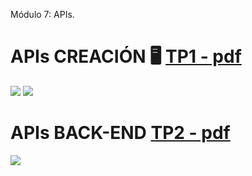 Módulo 7: APIs.
# APIs CREACIÓN :desktop_computer: [TP1 - pdf](https://github.com/EveNavarro/APIs-creacion-y-back/blob/master/public/pdf/Ejercitaci%C3%B3n%20-%20Creando%20nuestras%20propias%20APIs.pdf) 

<img src="https://github.com/EveNavarro/APIs-creacion-y-back/blob/master/public/img/api-genres.png"/>  <img src="https://github.com/EveNavarro/APIs-creacion-y-back/blob/master/public/img/api-movies.png"/>

# APIs BACK-END [TP2 - pdf](https://github.com/EveNavarro/APIs-creacion-y-back/blob/master/public/pdf/Ejercitaci%C3%B3n%20-%20Consumo%20de%20APIs%20desde%20backend.pdf)

<img src="https://github.com/EveNavarro/APIs-creacion-y-back/blob/master/public/img/postman.png"/>
